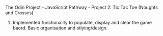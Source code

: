 The Odin Project - JavaScript Pathway - Project 2: Tic Tac Toe (Noughts and Crosses)

1. Implemented functionality to populate, display and clear the game baord. Basic organisation and stlying/design.